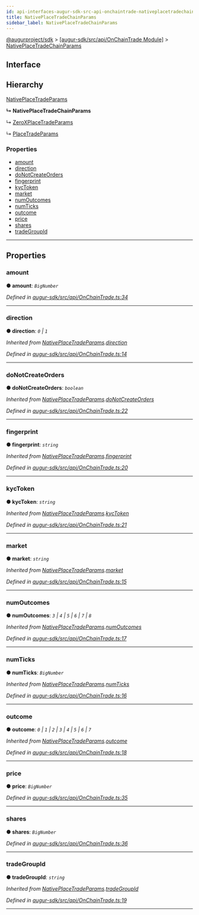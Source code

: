 ```yaml
---
id: api-interfaces-augur-sdk-src-api-onchaintrade-nativeplacetradechainparams
title: NativePlaceTradeChainParams
sidebar_label: NativePlaceTradeChainParams
---
```


[@augurproject/sdk](api-readme.md) > [[augur-sdk/src/api/OnChainTrade Module]](api-modules-augur-sdk-src-api-onchaintrade-module.md) > [NativePlaceTradeChainParams](api-interfaces-augur-sdk-src-api-onchaintrade-nativeplacetradechainparams.md)

## Interface

## Hierarchy

 [NativePlaceTradeParams](api-interfaces-augur-sdk-src-api-onchaintrade-nativeplacetradeparams.md)

**↳ NativePlaceTradeChainParams**

↳  [ZeroXPlaceTradeParams](api-interfaces-augur-sdk-src-api-zerox-zeroxplacetradeparams.md)

↳  [PlaceTradeParams](api-interfaces-augur-sdk-src-api-trade-placetradeparams.md)

### Properties

* [amount](api-interfaces-augur-sdk-src-api-onchaintrade-nativeplacetradechainparams.md#amount)
* [direction](api-interfaces-augur-sdk-src-api-onchaintrade-nativeplacetradechainparams.md#direction)
* [doNotCreateOrders](api-interfaces-augur-sdk-src-api-onchaintrade-nativeplacetradechainparams.md#donotcreateorders)
* [fingerprint](api-interfaces-augur-sdk-src-api-onchaintrade-nativeplacetradechainparams.md#fingerprint)
* [kycToken](api-interfaces-augur-sdk-src-api-onchaintrade-nativeplacetradechainparams.md#kyctoken)
* [market](api-interfaces-augur-sdk-src-api-onchaintrade-nativeplacetradechainparams.md#market)
* [numOutcomes](api-interfaces-augur-sdk-src-api-onchaintrade-nativeplacetradechainparams.md#numoutcomes)
* [numTicks](api-interfaces-augur-sdk-src-api-onchaintrade-nativeplacetradechainparams.md#numticks)
* [outcome](api-interfaces-augur-sdk-src-api-onchaintrade-nativeplacetradechainparams.md#outcome)
* [price](api-interfaces-augur-sdk-src-api-onchaintrade-nativeplacetradechainparams.md#price)
* [shares](api-interfaces-augur-sdk-src-api-onchaintrade-nativeplacetradechainparams.md#shares)
* [tradeGroupId](api-interfaces-augur-sdk-src-api-onchaintrade-nativeplacetradechainparams.md#tradegroupid)

---

## Properties

<a id="amount"></a>

###  amount

**● amount**: *`BigNumber`*

*Defined in [augur-sdk/src/api/OnChainTrade.ts:34](https://github.com/AugurProject/augur/blob/304ca83772/packages/augur-sdk/src/api/OnChainTrade.ts#L34)*

___
<a id="direction"></a>

###  direction

**● direction**: *`0` \| `1`*

*Inherited from [NativePlaceTradeParams](api-interfaces-augur-sdk-src-api-onchaintrade-nativeplacetradeparams.md).[direction](api-interfaces-augur-sdk-src-api-onchaintrade-nativeplacetradeparams.md#direction)*

*Defined in [augur-sdk/src/api/OnChainTrade.ts:14](https://github.com/AugurProject/augur/blob/304ca83772/packages/augur-sdk/src/api/OnChainTrade.ts#L14)*

___
<a id="donotcreateorders"></a>

###  doNotCreateOrders

**● doNotCreateOrders**: *`boolean`*

*Inherited from [NativePlaceTradeParams](api-interfaces-augur-sdk-src-api-onchaintrade-nativeplacetradeparams.md).[doNotCreateOrders](api-interfaces-augur-sdk-src-api-onchaintrade-nativeplacetradeparams.md#donotcreateorders)*

*Defined in [augur-sdk/src/api/OnChainTrade.ts:22](https://github.com/AugurProject/augur/blob/304ca83772/packages/augur-sdk/src/api/OnChainTrade.ts#L22)*

___
<a id="fingerprint"></a>

###  fingerprint

**● fingerprint**: *`string`*

*Inherited from [NativePlaceTradeParams](api-interfaces-augur-sdk-src-api-onchaintrade-nativeplacetradeparams.md).[fingerprint](api-interfaces-augur-sdk-src-api-onchaintrade-nativeplacetradeparams.md#fingerprint)*

*Defined in [augur-sdk/src/api/OnChainTrade.ts:20](https://github.com/AugurProject/augur/blob/304ca83772/packages/augur-sdk/src/api/OnChainTrade.ts#L20)*

___
<a id="kyctoken"></a>

###  kycToken

**● kycToken**: *`string`*

*Inherited from [NativePlaceTradeParams](api-interfaces-augur-sdk-src-api-onchaintrade-nativeplacetradeparams.md).[kycToken](api-interfaces-augur-sdk-src-api-onchaintrade-nativeplacetradeparams.md#kyctoken)*

*Defined in [augur-sdk/src/api/OnChainTrade.ts:21](https://github.com/AugurProject/augur/blob/304ca83772/packages/augur-sdk/src/api/OnChainTrade.ts#L21)*

___
<a id="market"></a>

###  market

**● market**: *`string`*

*Inherited from [NativePlaceTradeParams](api-interfaces-augur-sdk-src-api-onchaintrade-nativeplacetradeparams.md).[market](api-interfaces-augur-sdk-src-api-onchaintrade-nativeplacetradeparams.md#market)*

*Defined in [augur-sdk/src/api/OnChainTrade.ts:15](https://github.com/AugurProject/augur/blob/304ca83772/packages/augur-sdk/src/api/OnChainTrade.ts#L15)*

___
<a id="numoutcomes"></a>

###  numOutcomes

**● numOutcomes**: *`3` \| `4` \| `5` \| `6` \| `7` \| `8`*

*Inherited from [NativePlaceTradeParams](api-interfaces-augur-sdk-src-api-onchaintrade-nativeplacetradeparams.md).[numOutcomes](api-interfaces-augur-sdk-src-api-onchaintrade-nativeplacetradeparams.md#numoutcomes)*

*Defined in [augur-sdk/src/api/OnChainTrade.ts:17](https://github.com/AugurProject/augur/blob/304ca83772/packages/augur-sdk/src/api/OnChainTrade.ts#L17)*

___
<a id="numticks"></a>

###  numTicks

**● numTicks**: *`BigNumber`*

*Inherited from [NativePlaceTradeParams](api-interfaces-augur-sdk-src-api-onchaintrade-nativeplacetradeparams.md).[numTicks](api-interfaces-augur-sdk-src-api-onchaintrade-nativeplacetradeparams.md#numticks)*

*Defined in [augur-sdk/src/api/OnChainTrade.ts:16](https://github.com/AugurProject/augur/blob/304ca83772/packages/augur-sdk/src/api/OnChainTrade.ts#L16)*

___
<a id="outcome"></a>

###  outcome

**● outcome**: *`0` \| `1` \| `2` \| `3` \| `4` \| `5` \| `6` \| `7`*

*Inherited from [NativePlaceTradeParams](api-interfaces-augur-sdk-src-api-onchaintrade-nativeplacetradeparams.md).[outcome](api-interfaces-augur-sdk-src-api-onchaintrade-nativeplacetradeparams.md#outcome)*

*Defined in [augur-sdk/src/api/OnChainTrade.ts:18](https://github.com/AugurProject/augur/blob/304ca83772/packages/augur-sdk/src/api/OnChainTrade.ts#L18)*

___
<a id="price"></a>

###  price

**● price**: *`BigNumber`*

*Defined in [augur-sdk/src/api/OnChainTrade.ts:35](https://github.com/AugurProject/augur/blob/304ca83772/packages/augur-sdk/src/api/OnChainTrade.ts#L35)*

___
<a id="shares"></a>

###  shares

**● shares**: *`BigNumber`*

*Defined in [augur-sdk/src/api/OnChainTrade.ts:36](https://github.com/AugurProject/augur/blob/304ca83772/packages/augur-sdk/src/api/OnChainTrade.ts#L36)*

___
<a id="tradegroupid"></a>

###  tradeGroupId

**● tradeGroupId**: *`string`*

*Inherited from [NativePlaceTradeParams](api-interfaces-augur-sdk-src-api-onchaintrade-nativeplacetradeparams.md).[tradeGroupId](api-interfaces-augur-sdk-src-api-onchaintrade-nativeplacetradeparams.md#tradegroupid)*

*Defined in [augur-sdk/src/api/OnChainTrade.ts:19](https://github.com/AugurProject/augur/blob/304ca83772/packages/augur-sdk/src/api/OnChainTrade.ts#L19)*

___

